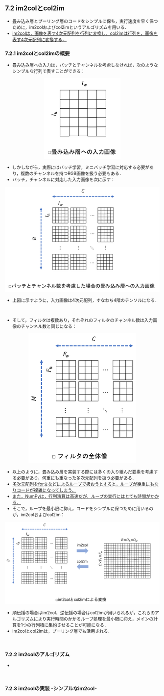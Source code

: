 [](2019/05/13)

## 7.2 im2colとcol2im
- 畳み込み層とプーリング層のコードをシンプルに保ち，実行速度を早く保つために，im2colおよびcol2imというアルゴリズムを用いる．
- <u>im2colは，画像を表す4次元配列を行列に変換し，col2imは行列を，画像を表す4次元配列に変換する．</u>

### 7.2.1 im2colとcol2imの概要
- 畳み込み層への入力は，バッチとチャンネルを考慮しなければ，次のようなシンプルな行列で表すことができる：

<center>
<img src="figures/input_image.png" width="250">
</center>

- しかしながら，実際にはバッチ学習，ミニバッチ学習に対応する必要があり，複数のチャンネルを持つRGB画像を扱う必要もある．
- バッチ，チャンネルに対応した入力画像を次に示す：

<center>
<img src="figures/input_image_batch_channels.png" width="650">
</center>

- 上図に示すように，入力画像は4次元配列，すなわち4階のテンソルになる．

<br>

- そして，フィルタは複数あり，それぞれのフィルタのチャンネル数は入力画像のチャンネル数と同じになる：

<center>
<img src="figures/filter.png" width="350">
</center>

- 以上のように，畳み込み層を実装する際には多くの入り組んだ要素を考慮する必要があり，何重にも重なった多次元配列を扱う必要がある．
- <u>多次元配列をfor文などによるループで扱おうとすると，ループが幾重にもなりコードが複雑になってしまう．</u>
- <u>また，NumPyは，行列演算は高速だが，ループの実行にはとても時間がかかる．</u>
- そこで，ループを最小限に抑え，コードをシンプルに保つために用いるのが，im2colおよびcol2im：

<center>
<img src="figures/im2col_and_col2im.png" width="800">
</center>

- 順伝播の場合はim2col，逆伝播の場合はcol2imが用いられるが，これらのアルゴリズムにより実行時間のかかるループ処理を最小限に抑え，メインの計算を1つの行列積に集約させることが可能になる．
- im2colとcol2imは，プーリング層でも活用される．

<br>

### 7.2.2 im2colのアルゴリズム
- 

<br>

### 7.2.3 im2colの実装 -シンプルなim2col-